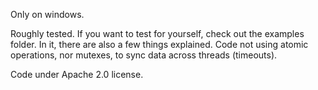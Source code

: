 Only on windows.

Roughly tested. If you want to test for yourself, check out the examples folder. In it, there are also a few things explained.
Code not using atomic operations, nor mutexes, to sync data across threads (timeouts).

Code under Apache 2.0 license.
